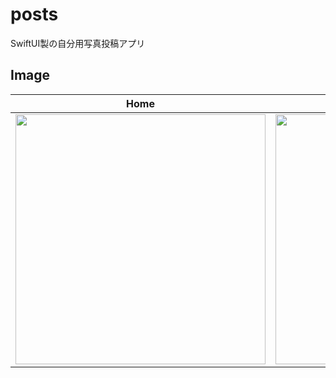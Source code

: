 # posts
SwiftUI製の自分用写真投稿アプリ

## Image

|Home|Result|Post|Password|
|---|---|---|---|
|<img src="https://user-images.githubusercontent.com/92189386/168701641-c439038f-5891-4578-bf7b-532d337aba71.jpeg" height="400">|<img src="https://user-images.githubusercontent.com/92189386/168701447-bfaa11d6-3c6f-4c13-92b7-77825b01c969.PNG" height="400">|<img src="https://user-images.githubusercontent.com/92189386/168701502-6367afe7-c1ea-4539-b87e-e628ffea542e.PNG" height="400">|<img src="https://user-images.githubusercontent.com/92189386/168701715-5a8b1eb2-d5d3-494f-a271-15ca4feef4ca.PNG" height="400">|

